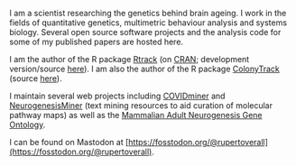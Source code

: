 I am a scientist researching the genetics behind brain ageing.
I work in the fields of quantitative genetics, multimetric behaviour analysis and systems biology. 
Several open source software projects and the analysis code for some of my published papers are hosted here.

I am the author of the R package <a href="https://rupertoverall.net/Rtrack/">Rtrack</a> (on <a href="https://CRAN.R-project.org/package=Rtrack">CRAN</a>; development version/source <a href="https://github.com/rupertoverall/Rtrack">here</a>).
I am also the author of the R package <a href="https://rupertoverall.net/ColonyTrack/">ColonyTrack</a> (source <a href="https://github.com/rupertoverall/ColonyTrack">here</a>).

I maintain several web projects including <a href="https://rupertoverall.net/covidminer/">COVIDminer</a> and <a href="https://rupertoverall.net/neurogenesis-miner/">NeurogenesisMiner</a> (text mining resources to aid curation of molecular pathway maps) as well as the <a href="http://mango.adult-neurogenesis.de/">Mammalian Adult Neurogenesis Gene Ontology</a>.

I can be found on Mastodon at <a rel="me" href="https://fosstodon.org/@rupertoverall" rel="me" >[https://fosstodon.org/@rupertoverall](https://fosstodon.org/@rupertoverall)</a>.
<span rel="me" href="https://fosstodon.org/@rupertoverall" style="visibility:hidden">rel="me" href="https://fosstodon.org/@rupertoverall"</span>
